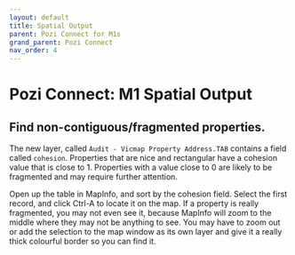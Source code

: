 ```yaml
---
layout: default
title: Spatial Output
parent: Pozi Connect for M1s
grand_parent: Pozi Connect
nav_order: 4
---
```


# Pozi Connect: M1 Spatial Output

## Find non-contiguous/fragmented properties.

The new layer, called `Audit - Vicmap Property Address.TAB` contains a field called `cohesion`. Properties that are nice and rectangular have a cohesion value that is close to 1. Properties with a value close to 0 are likely to be fragmented and may require further attention.

Open up the table in MapInfo, and sort by the cohesion field. Select the first record, and click Ctrl-A to locate it on the map. If a property is really fragmented, you may not even see it, because MapInfo will zoom to the middle where they may not be anything to see. You may have to zoom out or add the selection to the map window as its own layer and give it a really thick colourful border so you can find it.
